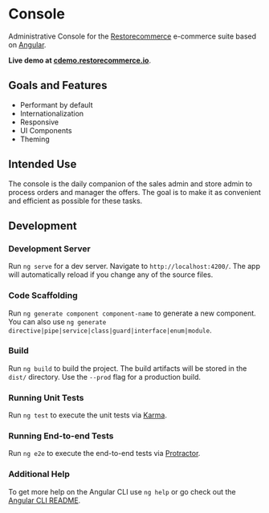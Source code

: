 # Console

Administrative Console for the [Restorecommerce](https://about.restorecommerce.io/)
e-commerce suite based on [Angular](https://angular.io/).

**Live demo at [cdemo.restorecommerce.io](https://cdemo.restorecommerce.io/)**.

## Goals and Features

- Performant by default
- Internationalization
- Responsive
- UI Components
- Theming

## Intended Use

The console is the daily companion of the sales admin and store admin to process orders and manager the offers.
The goal is to make it as convenient and efficient as possible for these tasks.

## Development

### Development Server

Run `ng serve` for a dev server. Navigate to `http://localhost:4200/`. The app will automatically reload if you change any of the source files.

### Code Scaffolding

Run `ng generate component component-name` to generate a new component. You can also use `ng generate directive|pipe|service|class|guard|interface|enum|module`.

### Build

Run `ng build` to build the project. The build artifacts will be stored in the `dist/` directory. Use the `--prod` flag for a production build.

### Running Unit Tests

Run `ng test` to execute the unit tests via [Karma](https://karma-runner.github.io).

### Running End-to-end Tests

Run `ng e2e` to execute the end-to-end tests via [Protractor](http://www.protractortest.org/).

### Additional Help

To get more help on the Angular CLI use `ng help` or go check out the [Angular CLI README](https://github.com/angular/angular-cli/blob/master/README.md).
